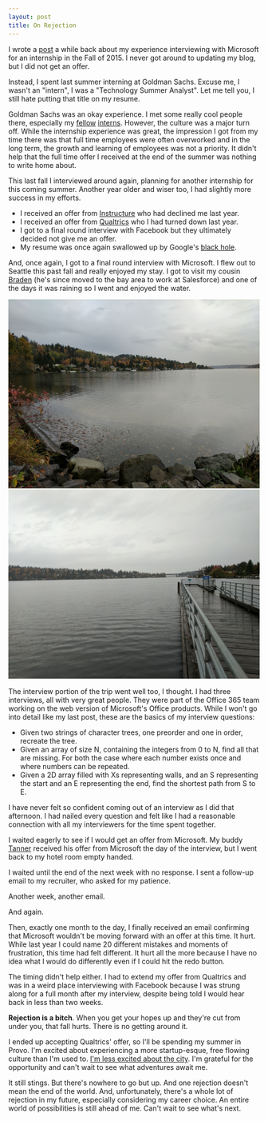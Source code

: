 ```yaml
---
layout: post
title: On Rejection
---
```


I wrote a [post](/blog/2015/09/16/Microsoft-Interview/) a while back about my experience interviewing with Microsoft for an internship in the Fall of 2015. I never got around to updating my blog, but I did not get an offer.

Instead, I spent last summer interning at Goldman Sachs. Excuse me, I wasn't an "intern", I was a "Technology Summer Analyst". Let me tell you, I still hate putting that title on my resume.

Goldman Sachs was an okay experience. I met some really cool people there, especially my [fellow](https://www.instagram.com/p/BI9RUu8DGKh/) [interns](https://www.instagram.com/p/BIeQUBLDJhv/). However, the culture was a major turn off. While the internship experience was great, the impression I got from my time there was that full time employees were often overworked and in the long term, the growth and learning of employees was not a priority. It didn't help that the full time offer I received at the end of the summer was nothing to write home about.

This last fall I interviewed around again, planning for another internship for this coming summer. Another year older and wiser too, I had slightly more success in my efforts.

- I received an offer from [Instructure](https://www.instructure.com/) who had declined me last year.
- I received an offer from [Qualtrics](https://www.qualtrics.com/) who I had turned down last year.
- I got to a final round interview with Facebook but they ultimately decided not give me an offer.
- My resume was once again swallowed up by Google's [black hole](https://www.nytimes.com/2017/03/25/opinion/sunday/thanks-for-submitting-your-resume-to-this-black-hole.html).

And, once again, I got to a final round interview with Microsoft. I flew out to Seattle this past fall and really enjoyed my stay. I got to visit my cousin [Braden](https://www.linkedin.com/in/braden-hollembaek-22881889/) (he's since moved to the bay area to work at Salesforce) and one of the days it was raining so I went and enjoyed the water.

![Water Pic 1](/images/seattle-lake-1.jpg)
![Water Pic 2](/images/seattle-lake-2.jpg)

The interview portion of the trip went well too, I thought. I had three interviews, all with very great people. They were part of the Office 365 team working on the web version of Microsoft's Office products. While I won't go into detail like my last post, these are the basics of my interview questions:
- Given two strings of character trees, one preorder and one in order, recreate the tree.
- Given an array of size N, containing the integers from 0 to N, find all that are missing. For both the case where each number exists once and where numbers can be repeated.
- Given a 2D array filled with Xs representing walls, and an S representing the start and an E representing the end, find the shortest path from S to E.

I have never felt so confident coming out of an interview as I did that afternoon. I had nailed every question and felt like I had a reasonable connection with all my interviewers for the time spent together.

I waited eagerly to see if I would get an offer from Microsoft. My buddy [Tanner](http://tannerbarlow.com/) received his offer from Microsoft the day of the interview, but I went back to my hotel room empty handed.

I waited until the end of the next week with no response. I sent a follow-up email to my recruiter, who asked for my patience.

Another week, another email.

And again.

Then, exactly one month to the day, I finally received an email confirming that Microsoft wouldn't be moving forward with an offer at this time. It hurt. While last year I could name 20 different mistakes and moments of frustration, this time had felt different. It hurt all the more because I have no idea what I would do differently even if I could hit the redo button. 

The timing didn't help either. I had to extend my offer from Qualtrics and was in a weird place interviewing with Facebook because I was strung along for a full month after my interview, despite being told I would hear back in less than two weeks.

**Rejection is a bitch**. When you get your hopes up and they're cut from under you, that fall hurts. There is no getting around it.

I ended up accepting Qualtrics' offer, so I'll be spending my summer in Provo. I'm excited about experiencing a more startup-esque, free flowing culture than I'm used to. [I'm less excited about the city](https://en.wikipedia.org/wiki/Holy_War_(Utah_vs._BYU)). I'm grateful for the opportunity and can't wait to see what adventures await me.

It still stings. But there's nowhere to go but up. And one rejection doesn't mean the end of the world. And, unfortunately, there's a whole lot of rejection in my future, especially considering my career choice. An entire world of possibilities is still ahead of me. Can't wait to see what's next.
